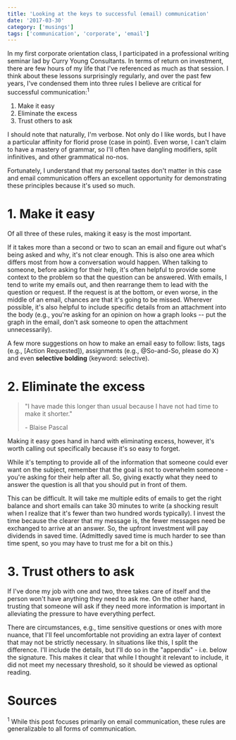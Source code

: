 ```yaml
---
title: 'Looking at the keys to successful (email) communication'
date: '2017-03-30'
category: ['musings']
tags: ['communication', 'corporate', 'email']
---
```


In my first corporate orientation class, I participated in a professional writing seminar lad by Curry Young Consultants. In terms of return on investment, there are few hours of my life that I've referenced as much as that session. I think about these lessons surprisingly regularly, and over the past few years, I've condensed them into three rules I believe are critical for successful communication:<sup>1</sup>

1. Make it easy
2. Eliminate the excess
3. Trust others to ask

I should note that naturally, I'm verbose. Not only do I like words, but I have a particular affinity for florid prose (case in point). Even worse, I can't claim to have a mastery of grammar, so I'll often have dangling modifiers, split infinitives, and other grammatical no-nos.

Fortunately, I understand that my personal tastes don't matter in this case and email communication offers an excellent opportunity for demonstrating these principles because it's used so much.

# 1. Make it easy

Of all three of these rules, making it easy is the most important.

If it takes more than a second or two to scan an email and figure out what's being asked and why, it's not clear enough. This is also one area which differs most from how a conversation would happen. When talking to someone, before asking for their help, it's often helpful to provide some context to the problem so that the question can be answered. With emails, I tend to write my emails out, and then rearrange them to lead with the question or request. If the request is at the bottom, or even worse, in the middle of an email, chances are that it's going to be missed. Wherever possible, it's also helpful to include specific details from an attachment into the body (e.g., you're asking for an opinion on how a graph looks -- put the graph in the email, don't ask someone to open the attachment unnecessarily).

A few more suggestions on how to make an email easy to follow: lists, tags (e.g., [Action Requested]), assignments (e.g., @So-and-So, please do X) and even **selective bolding** (keyword: selective).

# 2. Eliminate the excess

> "I have made this longer than usual because I have not had time to make it shorter."
>
> \- Blaise Pascal

Making it easy goes hand in hand with eliminating excess, however, it's worth calling out specifically because it's so easy to forget.

While it's tempting to provide all of the information that someone could ever want on the subject, remember that the goal is not to overwhelm someone - you're asking for their help after all. So, giving exactly what they need to answer the question is all that you should put in front of them.

This can be difficult. It will take me multiple edits of emails to get the right balance and short emails can take 30 minutes to write (a shocking result when I realize that it's fewer than two hundred words typically). I invest the time because the clearer that my message is, the fewer messages need be exchanged to arrive at an answer. So, the upfront investment will pay dividends in saved time. (Admittedly saved time is much harder to see than time spent, so you may have to trust me for a bit on this.)

# 3. Trust others to ask

If I've done my job with one and two, three takes care of itself and the person won't have anything they need to ask me. On the other hand, trusting that someone will ask if they need more information is important in alleviating the pressure to have everything perfect.

There are circumstances, e.g., time sensitive questions or ones with more nuance, that I'll feel uncomfortable not providing an extra layer of context that may not be strictly necessary. In situations like this, I split the difference. I'll include the details, but I'll do so in the "appendix" - i.e. below the signature. This makes it clear that while I thought it relevant to include, it did not meet my necessary threshold, so it should be viewed as optional reading.

# Sources

<sup>1</sup> While this post focuses primarily on email communication, these rules are generalizable to all forms of communication.
